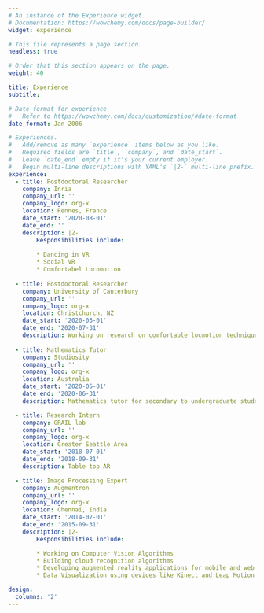 ```yaml
---
# An instance of the Experience widget.
# Documentation: https://wowchemy.com/docs/page-builder/
widget: experience

# This file represents a page section.
headless: true

# Order that this section appears on the page.
weight: 40

title: Experience
subtitle:

# Date format for experience
#   Refer to https://wowchemy.com/docs/customization/#date-format
date_format: Jan 2006

# Experiences.
#   Add/remove as many `experience` items below as you like.
#   Required fields are `title`, `company`, and `date_start`.
#   Leave `date_end` empty if it's your current employer.
#   Begin multi-line descriptions with YAML's `|2-` multi-line prefix.
experience:
  - title: Postdoctoral Researcher
    company: Inria
    company_url: ''
    company_logo: org-x
    location: Rennes, France
    date_start: '2020-08-01'
    date_end: ''
    description: |2-
        Responsibilities include:
        
        * Dancing in VR
        * Social VR
        * Comfortabel Locomotion
        
  - title: Postdoctoral Researcher
    company: University of Canterbury
    company_url: ''
    company_logo: org-x
    location: Christchurch, NZ
    date_start: '2020-03-01'
    date_end: '2020-07-31'
    description: Working on research on comfortable locmotion techniques
            
  - title: Mathematics Tutor
    company: Studiosity
    company_url: ''
    company_logo: org-x
    location: Australia
    date_start: '2020-05-01'
    date_end: '2020-06-31'
    description: Mathematics tutor for secondary to undergraduate students.

  - title: Research Intern
    company: GRAIL lab
    company_url: ''
    company_logo: org-x
    location: Greater Seattle Area
    date_start: '2018-07-01'
    date_end: '2018-09-31'
    description: Table top AR

  - title: Image Processing Expert
    company: Augmentron
    company_url: ''
    company_logo: org-x
    location: Chennai, India
    date_start: '2014-07-01'
    date_end: '2015-09-31'
    description: |2-
        Responsibilities include:

        * Working on Computer Vision Algorithms
        * Building cloud recognition algorithms
        * Developing augmented reality applications for mobile and web
        * Data Visualization using devices like Kinect and Leap Motion

design:
  columns: '2'
---
```

